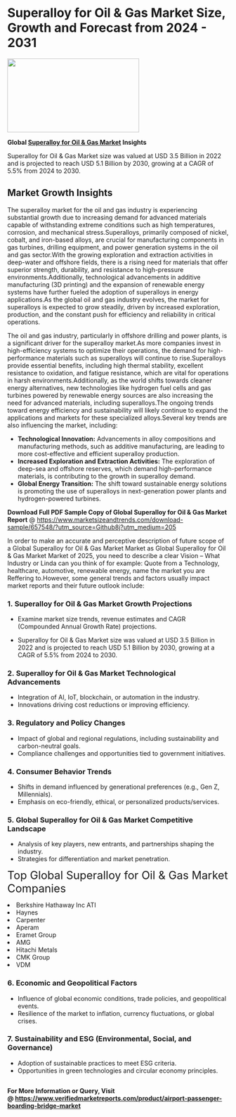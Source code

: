 <H1>Superalloy for Oil & Gas Market Size, Growth and Forecast from 2024 - 2031</H1><img class="aligncenter size-medium wp-image-584254" src="https://thirdeyenews.in/wp-content/uploads/2024/09/Global-Market-Research-300x168.jpeg" alt="" width="300" height="168" /><p><strong>Global&nbsp;<a href="https://www.marketsizeandtrends.com/download-sample/657548/?utm_source=Github8j?utm_medium=205">Superalloy for Oil & Gas Market</a> Insights</strong></p><p>Superalloy for Oil & Gas Market size was valued at USD 3.5 Billion in 2022 and is projected to reach USD 5.1 Billion by 2030, growing at a CAGR of 5.5% from 2024 to 2030.</p><p><h2>Market Growth Insights</h2> <p>The superalloy market for the oil and gas industry is experiencing substantial growth due to increasing demand for advanced materials capable of withstanding extreme conditions such as high temperatures, corrosion, and mechanical stress.Superalloys, primarily composed of nickel, cobalt, and iron-based alloys, are crucial for manufacturing components in gas turbines, drilling equipment, and power generation systems in the oil and gas sector.With the growing exploration and extraction activities in deep-water and offshore fields, there is a rising need for materials that offer superior strength, durability, and resistance to high-pressure environments.Additionally, technological advancements in additive manufacturing (3D printing) and the expansion of renewable energy systems have further fueled the adoption of superalloys in energy applications.As the global oil and gas industry evolves, the market for superalloys is expected to grow steadily, driven by increased exploration, production, and the constant push for efficiency and reliability in critical operations.</p> <p>The oil and gas industry, particularly in offshore drilling and power plants, is a significant driver for the superalloy market.As more companies invest in high-efficiency systems to optimize their operations, the demand for high-performance materials such as superalloys will continue to rise.Superalloys provide essential benefits, including high thermal stability, excellent resistance to oxidation, and fatigue resistance, which are vital for operations in harsh environments.Additionally, as the world shifts towards cleaner energy alternatives, new technologies like hydrogen fuel cells and gas turbines powered by renewable energy sources are also increasing the need for advanced materials, including superalloys.The ongoing trends toward energy efficiency and sustainability will likely continue to expand the applications and markets for these specialized alloys.Several key trends are also influencing the market, including: <ul> <li><strong>Technological Innovation:</strong> Advancements in alloy compositions and manufacturing methods, such as additive manufacturing, are leading to more cost-effective and efficient superalloy production.</li> <li><strong>Increased Exploration and Extraction Activities:</strong> The exploration of deep-sea and offshore reserves, which demand high-performance materials, is contributing to the growth in superalloy demand.</li> <li><strong>Global Energy Transition:</strong> The shift toward sustainable energy solutions is promoting the use of superalloys in next-generation power plants and hydrogen-powered turbines.</li> </ul> <p><span class=""><strong>Download Full PDF Sample Copy of Global Superalloy for Oil & Gas Market Report</strong> @ <a href="https://www.marketsizeandtrends.com/download-sample/657548/?utm_source=Github8j?utm_medium=205" target="_blank">https://www.marketsizeandtrends.com/download-sample/657548/?utm_source=Github8j?utm_medium=205</a></span></p><p>In order to make an accurate and perceptive description of future scope of a Global&nbsp;Superalloy for Oil & Gas Market Market as Global&nbsp;Superalloy for Oil & Gas Market Market of 2025, you need to describe a clear Vision &ndash; What Industry or Linda can you think of for example: Quote from a Technology, healthcare, automotive, renewable energy, name the market you are Reffering to.However, some general trends and factors usually impact market reports and their future outlook include:</p><h3>1.&nbsp;<strong>Superalloy for Oil & Gas Market Growth Projections</strong></h3><ul><li>Examine market size trends, revenue estimates and CAGR (Compounded Annual Growth Rate) projections.</li><li><p>Superalloy for Oil & Gas Market size was valued at USD 3.5 Billion in 2022 and is projected to reach USD 5.1 Billion by 2030, growing at a CAGR of 5.5% from 2024 to 2030.</p></li></ul><h3>2.&nbsp;<strong>Superalloy for Oil & Gas Market Technological Advancements</strong></h3><ul><li>Integration of AI, IoT, blockchain, or automation in the industry.</li><li>Innovations driving cost reductions or improving efficiency.</li></ul><h3>3.&nbsp;<strong>Regulatory and Policy Changes</strong></h3><ul><li>Impact of global and regional regulations, including sustainability and carbon-neutral goals.</li><li>Compliance challenges and opportunities tied to government initiatives.</li></ul><h3>4.&nbsp;<strong>Consumer Behavior Trends</strong></h3><ul><li>Shifts in demand influenced by generational preferences (e.g., Gen Z, Millennials).</li><li>Emphasis on eco-friendly, ethical, or personalized products/services.</li></ul><h3>5.&nbsp;<strong>Global Superalloy for Oil & Gas Market Competitive Landscape</strong></h3><ul><li>Analysis of key players, new entrants, and partnerships shaping the industry.</li><li>Strategies for differentiation and market penetration.</li></ul><p data-pm-slice="1 1 []"><span style="color: inherit; font-family: inherit; font-size: 25px;">Top Global Superalloy for Oil & Gas Market Companies</span></p><div class="" data-test-id=""><p><li>Berkshire Hathaway Inc ATI</li><li> Haynes</li><li> Carpenter</li><li> Aperam</li><li> Eramet Group</li><li> AMG</li><li> Hitachi Metals</li><li> CMK Group</li><li> VDM</li></p></div><h3>6.&nbsp;<strong>Economic and Geopolitical Factors</strong></h3><ul><li>Influence of global economic conditions, trade policies, and geopolitical events.</li><li>Resilience of the market to inflation, currency fluctuations, or global crises.</li></ul><h3>7.&nbsp;<strong>Sustainability and ESG (Environmental, Social, and Governance)</strong></h3><ul><li>Adoption of sustainable practices to meet ESG criteria.</li><li>Opportunities in green technologies and circular economy principles.</li></ul><h2><strong style="font-size: 14px;">For More Information or Query, Visit @&nbsp;</strong><a style="background-color: #ffffff; font-size: 14px;" href="https://www.marketsizeandtrends.com/report/superalloy-for-oil-and-gas-market/" target="_blank">https://www.verifiedmarketreports.com/product/airport-passenger-boarding-bridge-market</a></h2>